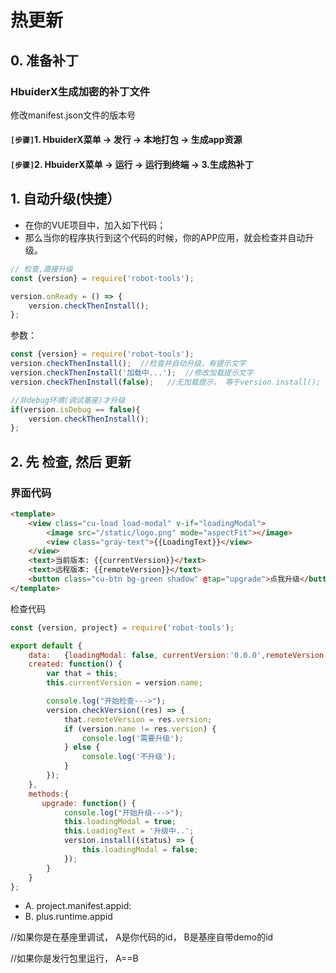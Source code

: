 # 热更新
## 0. 准备补丁
### HbuiderX生成加密的补丁文件
修改manifest.json文件的版本号

#### `[步骤]`1. HbuiderX菜单 -> 发行 -> 本地打包 -> 生成app资源
#### `[步骤]`2. HbuiderX菜单 -> 运行 -> 运行到终端 -> 3.生成热补丁


## 1. 自动升级(快捷）
* 在你的VUE项目中，加入如下代码；
* 那么当你的程序执行到这个代码的时候，你的APP应用，就会检查并自动升级。

```js
// 检查,直接升级
const {version} = require('robot-tools'); 

version.onReady = () => { 
	version.checkThenInstall();
};

```

参数：

```js
const {version} = require('robot-tools');
version.checkThenInstall();  //检查并自动升级，有提示文字
version.checkThenInstall('加载中...');  //修改加载提示文字
version.checkThenInstall(false);   //无加载提示， 等于version.install();

//非debug环境(调试基座)才升级
if(version.isDebug == false){
	version.checkThenInstall(); 
};

```


## 2. 先 检查, 然后 更新

### 界面代码
```html
<template> 
	<view class="cu-load load-modal" v-if="loadingModal"> 
		<image src="/static/logo.png" mode="aspectFit"></image>
		<view class="gray-text">{{LoadingText}}</view>
	</view>
	<text>当前版本: {{currentVersion}}</text>
	<text>远程版本: {{remoteVersion}}</text>
	<button class="cu-btn bg-green shadow" @tap="upgrade">点我升级</button>
</template>
```
检查代码

```js
const {version, project} = require('robot-tools');

export default {
	data:   {loadingModal: false, currentVersion:'0.0.0',remoteVersion:''},
	created: function() {
	    var that = this;
		this.currentVersion = version.name;

		console.log("开始检查--->");
		version.checkVersion((res) => { 
			that.remoteVersion = res.version;
			if (version.name != res.version) {
				console.log('需要升级');
			} else {
				console.log('不升级');
			}
		});
	},
	methods:{
	   upgrade: function() {
	        console.log("开始升级--->");
			this.loadingModal = true;
			this.LoadingText = '升级中..';
			version.install((status) => {
				this.loadingModal = false;
			});
		} 
    }
};

```


* A. project.manifest.appid: 
* B. plus.runtime.appid 

//如果你是在基座里调试， A是你代码的id， B是基座自带demo的id

//如果你是发行包里运行， A==B

 


